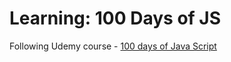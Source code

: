 # Learning: 100 Days of JS

Following Udemy course - [100 days of Java Script](https://www.udemy.com/course/100-days-of-javascript/)